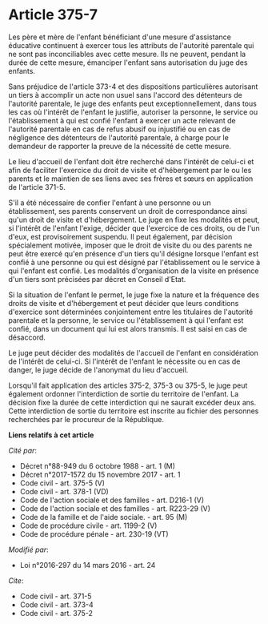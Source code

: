 # Article 375-7

Les père et mère de l'enfant bénéficiant d'une mesure d'assistance éducative continuent à exercer tous les attributs de
l'autorité parentale qui ne sont pas inconciliables avec cette mesure. Ils ne peuvent, pendant la durée de cette mesure,
émanciper l'enfant sans autorisation du juge des enfants. 

Sans préjudice de l'article 373-4 et des dispositions particulières autorisant un tiers à accomplir un acte non usuel sans
l'accord des détenteurs de l'autorité parentale, le juge des enfants peut exceptionnellement, dans tous les cas où l'intérêt
de l'enfant le justifie, autoriser la personne, le service ou l'établissement à qui est confié l'enfant à exercer un acte
relevant de l'autorité parentale en cas de refus abusif ou injustifié ou en cas de négligence des détenteurs de l'autorité
parentale, à charge pour le demandeur de rapporter la preuve de la nécessité de cette mesure. 

Le lieu d'accueil de l'enfant doit être recherché dans l'intérêt de celui-ci et afin de faciliter l'exercice du droit de
visite et d'hébergement par le ou les parents et le maintien de ses liens avec ses frères et sœurs en application de
l'article 371-5.

S'il a été nécessaire de confier l'enfant à une personne ou un établissement, ses parents conservent un droit de
correspondance ainsi qu'un droit de visite et d'hébergement. Le juge en fixe les modalités et peut, si l'intérêt de l'enfant
l'exige, décider que l'exercice de ces droits, ou de l'un d'eux, est provisoirement suspendu. Il peut également, par décision
spécialement motivée, imposer que le droit de visite du ou des parents ne peut être exercé qu'en présence d'un tiers qu'il
désigne lorsque l'enfant est confié à une personne ou qui est désigné par l'établissement ou le service à qui l'enfant est
confié. Les modalités d'organisation de la visite en présence d'un tiers sont précisées par décret en Conseil d'Etat. 

Si la situation de l'enfant le permet, le juge fixe la nature et la fréquence des droits de visite et d'hébergement et peut
décider que leurs conditions d'exercice sont déterminées conjointement entre les titulaires de l'autorité parentale et la
personne, le service ou l'établissement à qui l'enfant est confié, dans un document qui lui est alors transmis. Il est saisi
en cas de désaccord. 

Le juge peut décider des modalités de l'accueil de l'enfant en considération de l'intérêt de celui-ci. Si l'intérêt de
l'enfant le nécessite ou en cas de danger, le juge décide de l'anonymat du lieu d'accueil. 

Lorsqu'il fait application des articles 375-2, 375-3 ou 375-5, le juge peut également ordonner l'interdiction de sortie du
territoire de l'enfant. La décision fixe la durée de cette interdiction qui ne saurait excéder deux ans. Cette interdiction
de sortie du territoire est inscrite au fichier des personnes recherchées par le procureur de la République.

**Liens relatifs à cet article**

_Cité par_:

  - Décret n°88-949 du 6 octobre 1988 - art. 1 (M)
  - Décret n°2017-1572 du 15 novembre 2017 - art. 1
  - Code civil - art. 375-5 (V)
  - Code civil - art. 378-1 (VD)
  - Code de l'action sociale et des familles - art. D216-1 (V)
  - Code de l'action sociale et des familles - art. R223-29 (V)
  - Code de la famille et de l'aide sociale. - art. 95 (M)
  - Code de procédure civile - art. 1199-2 (V)
  - Code de procédure pénale - art. 230-19 (VT)

_Modifié par_:

  - Loi n°2016-297 du 14 mars 2016 - art. 24

_Cite_:

  - Code civil - art. 371-5
  - Code civil - art. 373-4
  - Code civil - art. 375-2
